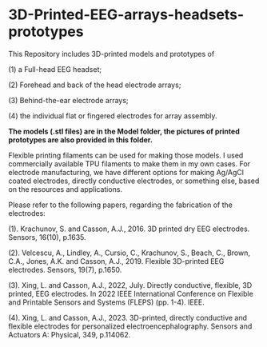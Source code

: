# 3D-Printed-EEG-arrays-headsets-prototypes

This Repository includes 3D-printed models and prototypes of

(1) a Full-head EEG headset; 

(2) Forehead and back of the head electrode arrays; 

(3) Behind-the-ear electrode arrays;

(4) the individual flat or fingered electrodes for array assembly.

**The models (.stl files) are in the Model folder, the pictures of printed prototypes are also provided in this folder.**


Flexible printing filaments can be used for making those models. I used commercially available TPU filaments to make them in my own cases. For electrode manufacturing, we have different options for making Ag/AgCl coated electrodes, directly conductive electrodes, or something else, based on the resources and applications. 

Please refer to the following papers, regarding the fabrication of the electrodes:

(1). Krachunov, S. and Casson, A.J., 2016. 3D printed dry EEG electrodes. Sensors, 16(10), p.1635.

(2). Velcescu, A., Lindley, A., Cursio, C., Krachunov, S., Beach, C., Brown, C.A., Jones, A.K. and Casson, A.J., 2019. Flexible 3D-printed EEG electrodes. Sensors, 19(7), p.1650.

(3). Xing, L. and Casson, A.J., 2022, July. Directly conductive, flexible, 3D printed, EEG electrodes. In 2022 IEEE International Conference on Flexible and Printable Sensors and Systems (FLEPS) (pp. 1-4). IEEE.

(4). Xing, L. and Casson, A.J., 2023. 3D-printed, directly conductive and flexible electrodes for personalized electroencephalography. Sensors and Actuators A: Physical, 349, p.114062.
